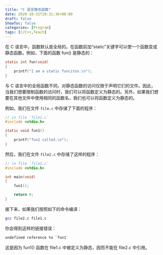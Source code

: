 ```yaml
---
title: "C 语言静态函数"
date: 2020-10-31T20:31:36+08:00
draft: false
ShowToc: false
categories: [Program]
tags: [C/C++,Teach]
---
```


在 C 语言中，函数默认是全局的。在函数前加“static”关键字可以使一个函数变成静态函数。例如，下面的函数 fun() 是静态的：

```c
static int fun(void)
{
    printf("I am a static funciton.\n");
}
```

与 C 语言中的全局函数不同，对静态函数的访问仅限于声明它们的文件。因此，当我们想要限制函数的访问时，我们可以将函数定义为静态的。另外，如果我们想要在其他文件中使用相同的函数名，我们也可以将函数定义为静态的。

例如，我们在文件 `file.c` 中存储了下面的程序：

```c
// in file `file1.c`
#include <stdio.h>

static void fun1()
{
    printf("fun1 called.\n");
}
```

然后，我们在文件 `file2.c` 中存储了这样的程序：

```c
// in file `file2.c`
#include <stdio.h>

int main(void)
{
    fun1();

    return 0;
}
```

接下来，如果我们按照如下的命令编译：

```bash
gcc file2.c file1.c
```

你会得到这样的链接错误：

```bash
undefined reference to `fun1'
```

这是因为 fun1() 函数在 file1.c 中被定义为静态，因而不能在 file2.c 中引用。
